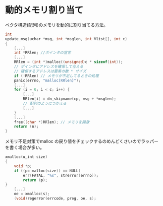 動的メモリ割り当て
==================

ベクタ構造(配列)のメモリを動的に割り当てる方法。

```c
int
update_msg(uchar *msg, int *msglen, int Vlist[], int c)
{
    [...]
    int *RRlen; //ポインタの宣言
    [...]
    RRlen = (int *)malloc((unsigned)c * sizeof(int));
    // ポインタにアドレスを確保して与える
    // 確保するアドレスは要素の数 * サイズ
    if (!RRlen) // メモリが不足してるときの処理
    panic(errno, "malloc(RRlen)");
    [...]
    for (i = 0; i < c; i++) {
        [...]
        RRlen[i] = dn_skipname(cp, msg + *msglen);
        // 配列のようにつかえる
        [...]
    }
    [...]
    free((char *)RRlen); // メモリを開放
    return (n);
}
```

メモリ不足対策でmalloc の戻り値をチェックするのめんどくさいのでラッパーを書く場合が多い。

```c
xmalloc(u_int size)
{
    void *p;
    if ((p= malloc(size)) == NULL)
        err(FATAL, "%s", strerror(errno));
        return (p);
}
    [...]
    oe = xmalloc(s);
    (void)regerror(errcode, preg, oe, s);
```
